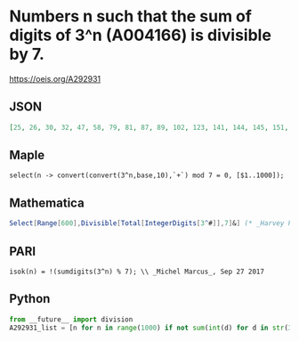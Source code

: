 # Numbers n such that the sum of digits of 3^n \(A004166\) is divisible by 7\.
https://oeis.org/A292931
## JSON
```JSON
[25, 26, 30, 32, 47, 58, 79, 81, 87, 89, 102, 123, 141, 144, 145, 151, 164, 176, 178, 193, 201, 227, 239, 242, 257, 264, 282, 289, 300, 306, 319, 324, 329, 335, 336, 338, 348, 351, 358, 365, 395, 403, 437, 441, 450, 460, 468, 484, 489, 492, 495, 517, 518, 541, 542, 544, 554, 555, 563, 565, 570]
```
## Maple
```Maple
select(n -> convert(convert(3^n,base,10),`+`) mod 7 = 0, [$1..1000]);
```
## Mathematica
```Mathematica
Select[Range[600],Divisible[Total[IntegerDigits[3^#]],7]&] (* _Harvey P. Dale_, Mar 01 2018 *)
```
## PARI
```PARI
isok(n) = !(sumdigits(3^n) % 7); \\ _Michel Marcus_, Sep 27 2017
```
## Python
```Python
from __future__ import division
A292931_list = [n for n in range(1000) if not sum(int(d) for d in str(3**n)) % 7] # _Chai Wah Wu_, Sep 28 2017
```
